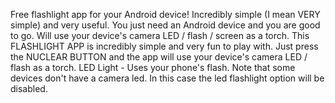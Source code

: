 Free flashlight app for your Android device! Incredibly simple (I mean VERY simple) and very useful. You just need an Android device and you are good to go. Will use your device's camera LED / flash / screen as a torch.
This FLASHLIGHT APP is incredibly simple and very fun to play with. Just press the NUCLEAR BUTTON and the app will use your device's camera LED / flash as a torch.
LED Light - Uses your phone's flash. Note that some devices don't have a camera led. In this case the led flashlight option will be disabled.


